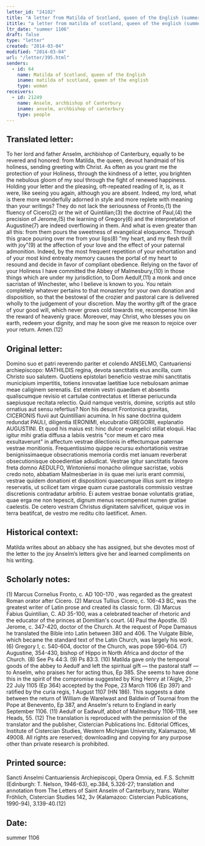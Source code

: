 ```yaml
---
letter_id: "24102"
title: "A letter from Matilda of Scotland, queen of the English (summer 1106)"
ititle: "a letter from matilda of scotland, queen of the english (summer 1106)"
ltr_date: "summer 1106"
draft: false
type: "letter"
created: "2014-03-04"
modified: "2014-03-04"
url: "/letter/395.html"
senders:
  - id: 64
    name: Matilda of Scotland, queen of the English
    iname: matilda of scotland, queen of the english
    type: woman
receivers:
  - id: 21249
    name: Anselm, archbishop of Canterbury
    iname: anselm, archbishop of canterbury
    type: people
---
```

<h2> Translated letter:</h2>To her lord and father Anselm, archbishop of Canterbury, equally to be revered and honored: from Matilda, the queen, devout handmaid of his holiness, sending greeting with Christ.
As often as you grant me the protection of your Holiness, through the kindness of a letter, you brighten the nebulous gloom of my soul through the fight of renewed happiness. Holding your letter and the pleasing, oft-repeated reading of it, is, as it were, like seeing you again, although you are absent. Indeed, my lord, what is there more wonderfully adorned in style and more replete with meaning than your writings? They do not lack the seriousness of Fronto,(1) the fluency of Cicero(2) or the wit of Quintilian;(3) the doctrine of Paul,(4) the precision of Jerome,(5) the learning of Gregory(6) and the interpretation of Augustine(7) are indeed overflowing in them. And what is even greater than all this: from them pours the sweetness of evangelical eloquence. Through this grace pouring over me from your lips(8) "my heart, and my flesh thrill with joy"(9) at the affection of your love and the effect of your paternal admonition. Indeed, by the most frequent repetition of your exhortation and of your most kind entreaty memory causes the portal of my heart to resound and decide in favor of compliant obedience.
Relying on the favor of your Holiness I have committed the Abbey of Malmesbury,(10) in those things which are under my jurisdiction, to Dom Aedulf,(11) a monk and once sacristan of Winchester, who I believe is known to you. You retain completely whatever pertains to that monastery for your own donation and disposition, so that the bestowal of the crozier and pastoral care is delivered wholly to the judgement of your discretion. May the worthy gift of the grace of your good will, which never grows cold towards me, recompense him like the reward of heavenly grace. Moreover, may Christ, who blesses you on earth, redeem your dignity, and may he soon give me reason to rejoice over your return. Amen.(12)
<h2 class="mt-4"> Original letter:</h2>Domino suo et patri reverendo pariter et colendo ANSELMO, Cantuariensi archiepiscopo:  MATHILDIS regina, devota sanctitatis eius ancilla, cum Christo suo salutem.
Quotiens epistolari beneficio vestrae mihi sanctitatis municipium impertitis, totiens innovatae laetitiae luce nebulosam animae meae caliginem serenatis. Est etenim vestri quaedam et absentis qualiscumque revisio et cartulae contrectatus et litterae periucunda saepiusque recitata relectio. Quid namque vestris, domine, scriptis aut stilo ornatius aut sensu refertius? Non his desunt Frontonica gravitas, CICERONIS fluvii aut Quintilliani acumina. In his sane doctrina quidem redundat PAULI, diligentia IERONIMI, elucubratio GREGORII, explanatio AUGUSTINI. Et quod his maius est: hinc dulcor evangelici stillat eloquii. Hac igitur mihi gratia diffusa a labiis vestris "cor meum et caro mea exsultaverunt" in affectum vestrae dilectionis in effectumque paternae vestrae monitionis. Frequentissimo quippe recursu exhortationis vestrae benignissimaeque obsecrationis memoria cordis met ianuam reverberat obsecutionisque oboedientiae adiudicat.
Vestrae igitur sanctitatis favore freta domno AEDULFO, Wintoniensi monacho olimque sacristae, vobis credo noto, abbatiam Malmesberiae in iis quae mei iuris erant commisi, vestrae quidem donationi et dispositioni quaecumque illius sunt ex integro reservatis, ut scilicet tam virgae quam curae pastoralis commissio vestrae discretionis contradatur arbitrio. Ei autem vestrae bonae voluntatis gratiae, quae erga me non tepescit, dignum menus recompenset numen gratiae caelestis. De cetero vestram Christus dignitatem salvificet, quique vos in terra beatifcat, de vestro me reditu cito laetificet. Amen.
<h2 class="mt-4"> Historical context:</h2>Matilda writes about an abbacy she has assigned, but she devotes most of the letter to the joy Anselm’s letters give her and learned compliments on his writing.
<h2 class="mt-4"> Scholarly notes:</h2>(1) Marcus Cornelius Fronto, c. AD 100-170 , was regarded as the greatest Roman orator after Cicero.
(2) Marcus Tullius Cicero, c. 106-43 BC, was the greatest writer of Latin prose and created its classic form.
(3) Marcus Fabius Quintilian, C. AD 35-100, was a celebrated teacher of rhetoric and the educator of the princes at Domitian's court.
(4) Paul the Apostle.
(5) Jerome, c. 347-420, doctor of the Church. At the request of Pope Damasus he translated the Bible into Latin between 380 and 406. The Vulgate Bible, which became the standard text of the Latin Church, was largely his work.
(6) Gregory I, c. 540-604, doctor of the Church, was pope 590-604.
(7) Augustine, 354-430, bishop of Hippo in North Africa and doctor of the Church.
(8) See Ps 44:3.
(9) Ps 83:3.
(10) Matilda gave only the temporal goods of the abbey to Aedulf and left the spiritual gift — the pastoral staff — to Anselm, who praises her for acting thus, Ep 385. She seems to have done this in the spirit of the compromise suggested by King Henry at I'Aigle, 21-22 July 1105 (Ep 364) accepted by the Pope, 23 March 1106 (Ep 397) and ratified by the curia regis, 1 August 1107 (HN 186). This suggests a date between the return of William de Warelwast and Baldwin of Tournai from the Pope at Benevento, Ep 387, and Anselm's return to England in early September 1106.
(11) Aedulf or Eadwulf, abbot of Malmesbury 1106-1118, see Heads, 55.
(12) The translation is reproduced with the permission of the translator and the publisher, Cistercian Publications Inc. Editorial Offices, Institute of Cistercian Studies, Western Michigan University, Kalamazoo, MI 49008.  All rights are reserved; downloading and copying for any purpose other than private research is prohibited.
<h2 class="mt-4"> Printed source:</h2>Sancti Anselmi Cantuariensis Archiepiscopi, Opera Omnia, ed. F.S. Schmitt (Edinburgh:  T. Nelson, 1946-63), ep.384, 5.326-27; translation and annotation from The Letters of Saint Anselm of Canterbury, trans. Walter Fröhlich, Cistercian Studies 142, 3v (Kalamazoo:  Cistercian Publications, 1990-94), 3.139-40.(12)
<h2 class="mt-4"> Date:</h2>summer 1106